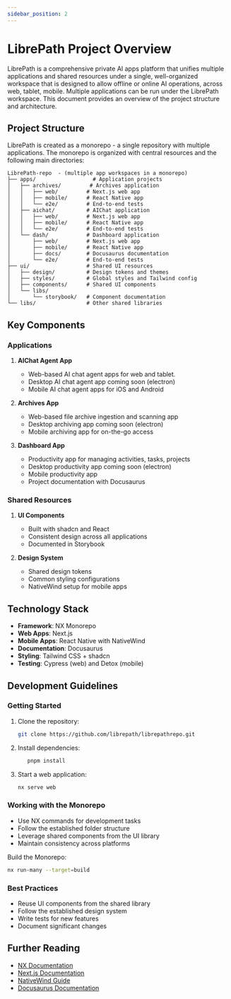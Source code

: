 ```yaml
---
sidebar_position: 2
---
```


# LibrePath Project Overview

LibrePath is a comprehensive private AI apps platform that unifies multiple applications and shared resources under a single, well-organized workspace that is designed to allow offline or online AI operations, across web, tablet, mobile.  Multiple applications can be run under the LibrePath workspace.  This document provides an overview of the project structure and architecture.  

## Project Structure

LibrePath is created as a monorepo - a single repository with multiple applications. The monorepo is organized with central resources and the following main directories:

```
LibrePath-repo  - (multiple app workspaces in a monorepo) 
├── apps/                  # Application projects
│   ├── archives/         # Archives application
│   │   ├── web/         # Next.js web app
│   │   ├── mobile/      # React Native app
│   │   └── e2e/         # End-to-end tests
│   ├── aichat/          # AIChat application
│   │   ├── web/         # Next.js web app
│   │   ├── mobile/      # React Native app
│   │   └── e2e/         # End-to-end tests
│   └── dash/            # Dashboard application
│       ├── web/         # Next.js web app
│       ├── mobile/      # React Native app
│       ├── docs/        # Docusaurus documentation
│       └── e2e/         # End-to-end tests
├── ui/                  # Shared UI resources
│   ├── design/          # Design tokens and themes
│   ├── styles/          # Global styles and Tailwind config
│   ├── components/      # Shared UI components
│   └── libs/
│       └── storybook/   # Component documentation
└── libs/                # Other shared libraries
```

## Key Components

### Applications

1. **AIChat Agent App**
   - Web-based AI chat agent apps for web and tablet. 
   - Desktop AI chat agent app coming soon (electron)
   - Mobile AI chat agent apps for iOS and Android

2. **Archives App** 
   - Web-based file archive ingestion and scanning app
   - Desktop archiving app coming soon (electron)
   - Mobile archiving app for on-the-go access

3. **Dashboard App**
   - Productivity app for managing activities, tasks, projects
   - Desktop productivity app coming soon (electron)
   - Mobile productivity app
   - Project documentation with Docusaurus

### Shared Resources

1. **UI Components**
   - Built with shadcn and React
   - Consistent design across all applications
   - Documented in Storybook

2. **Design System**
   - Shared design tokens
   - Common styling configurations
   - NativeWind setup for mobile apps

## Technology Stack

- **Framework**: NX Monorepo
- **Web Apps**: Next.js
- **Mobile Apps**: React Native with NativeWind
- **Documentation**: Docusaurus
- **Styling**: Tailwind CSS + shadcn
- **Testing**: Cypress (web) and Detox (mobile)

## Development Guidelines

### Getting Started

1. Clone the repository:
   ```bash
   git clone https://github.com/librepath/librepathrepo.git
   ```

2. Install dependencies:
   ```bash
      pnpm install
   ```

3. Start a web application:
   ```bash
   nx serve web
   ```

### Working with the Monorepo

- Use NX commands for development tasks
- Follow the established folder structure
- Leverage shared components from the UI library
- Maintain consistency across platforms

Build the Monorepo:
```bash
nx run-many --target=build
```


### Best Practices

- Reuse UI components from the shared library
- Follow the established design system
- Write tests for new features
- Document significant changes

## Further Reading

- [NX Documentation](https://nx.dev)
- [Next.js Documentation](https://nextjs.org)
- [NativeWind Guide](https://www.nativewind.dev)
- [Docusaurus Documentation](https://docusaurus.io)